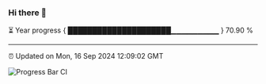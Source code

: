 ### Hi there 👋

⏳ Year progress { █████████████████████▁▁▁▁▁▁▁▁▁ } 70.90 %

---

⏰ Updated on Mon, 16 Sep 2024 12:09:02 GMT

![Progress Bar CI](https://github.com/liununu/liununu/workflows/Progress%20Bar%20CI/badge.svg)
